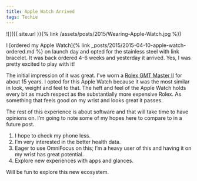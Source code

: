 ```yaml
---
title: Apple Watch Arrived
tags: Techie
---
```


![]({{ site.url }}{% link /assets/posts/2015/Wearing-Apple-Watch.jpg %})

I [ordered my Apple Watch]{% link _posts/2015/2015-04-10-apple-watch-ordered.md %} on launch day and opted for the stainless steel with link bracelet. It was back ordered 4-6 weeks and yesterday it arrived. Yes, I was pretty excited to play with it!

The initial impression of it was great. I've worn a [Rolex GMT Master II](http://en.wikipedia.org/wiki/Rolex_GMT_Master_II) for about 15 years. I opted for this Apple Watch because it was the most similar in look, weight and feel to that. The heft and feel of the Apple Watch holds every bit as much respect as the substantially more expensive Rolex. As something that feels good on my wrist and looks great it passes.

The rest of this experience is about software and that will take time to have opinions on. I’m going to note some of my hopes here to compare to in a future post.

  1. I hope to check my phone less.
  2. I’m very interested in the better health data.
  3. Eager to use OmniFocus on this; I’m a heavy user of this and having it on my wrist has great potential.
  4. Explore new experiences with apps and glances.

Will be fun to explore this new ecosystem.
